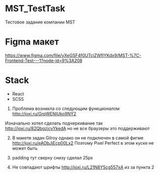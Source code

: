 # MST_TestTask
Тестовое задание компании MST

# Figma макет

 https://www.figma.com/file/yXeGSF4f0UTciZWfIYKdx9/MST-%7C-Frontend-Test---1?node-id=9%3A208

 # Stack
 - React
 - SCSS




1. Проблема возникла со следующим функционалом http://joxi.ru/GrqWENlUko9NY2 



Изначально хотел сделать подчеркивание так http://joxi.ru/82QbgzjcyYkedA но не все браузеры это поддерживают


2. В макете задан Gilroy однако он не подключен в самой фигме http://joxi.ru/eAObJjEcp00Lx2
Поэтому Pixel Perfect в этом куске не может быть

3. padding тут сверху снизу сделал 25px

4. Не совпадают шрифты http://joxi.ru/L21N8Y5cg557xA из за пункта 2